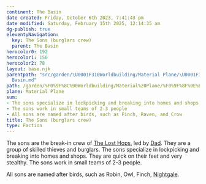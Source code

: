 ```yaml
---
continent: The Basin
date created: Friday, October 6th 2023, 7:41:43 pm
date modified: Saturday, February 15th 2025, 12:14:35 am
dg-publish: true
eleventyNavigation:
  key: The Sons (burglars crew)
  parent: The Basin
herocolor0: 192
herocolor1: 150
herocolor2: 78
layout: base.njk
parentpath: "src/garden/\U0001F310Worldbuilding/Material Plane/\U0001F3DE️The Basin/The
  Basin.md"
path: /garden/%F0%9F%8C%90Worldbuilding/Material%20Plane/%F0%9F%8F%9E%EF%B8%8FThe%20Basin/Factions/Lost%20Hops/The%20Sons%20%28burglars%20crew%29/
plane: Material Plane
sum:
- The sons specialize in lockpicking and breaking into homes and shops
- The sons work in small teams of 2-3 people
- All sons are named after birds, such as Finch, Raven, and Crow
title: The Sons (burglars crew)
type: Faction
---
```


The sons are the break-in crew of [The Lost Hops](/garden/%F0%9F%8C%90Worldbuilding/Material%20Plane/%F0%9F%8F%9E%EF%B8%8FThe%20Basin/Factions/Lost%20Hops/The%20Lost%20Hops), led by [Dad](/garden/%F0%9F%8C%90Worldbuilding/Material%20Plane/%F0%9F%8F%9E%EF%B8%8FThe%20Basin/Factions/Lost%20Hops/Dad). They are a group of skilled thieves and burglars. The sons specialize in lockpicking and breaking into homes and shops. They are quick on their feet and very stealthy. The sons work in small teams of 2-3 people.

All sons are named after birds, such as Robin, Owl, Finch, [Nightgale](/garden/%F0%9F%8C%90Worldbuilding/Material%20Plane/%F0%9F%8F%9E%EF%B8%8FThe%20Basin/Factions/Lost%20Hops/Nightgale).